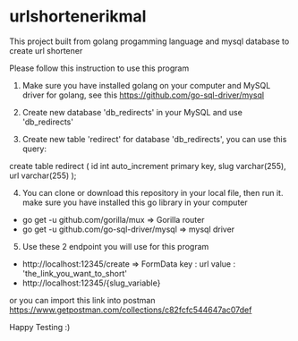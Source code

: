 # urlshortenerikmal
This project built from golang progamming language and mysql database to create url shortener

Please follow this instruction to use this program

1. Make sure you have installed golang on your computer and MySQL driver for golang, see this https://github.com/go-sql-driver/mysql

2. Create new database 'db_redirects' in your MySQL and use 'db_redirects'

3. Create new table 'redirect' for database 'db_redirects', you can use this query:

create table redirect (
	id int auto_increment primary key,
    slug varchar(255),
    url varchar(255)
);

4. You can clone or download this repository in your local file, then run it. make sure you have installed this go library in your computer 
  - go get -u github.com/gorilla/mux => Gorilla router 
  - go get -u github.com/go-sql-driver/mysql => mysql driver

5. Use these 2 endpoint you will use for this program
  * http://localhost:12345/create 
      => FormData 
          key : url
          value : 'the_link_you_want_to_short'
  * http://localhost:12345/{slug_variable}

or you can import this link into postman https://www.getpostman.com/collections/c82fcfc544647ac07def

Happy Testing :)
  
  
